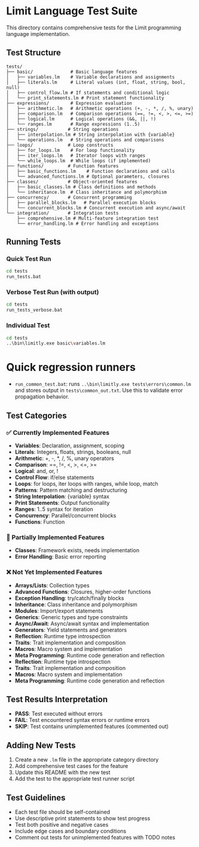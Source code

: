 # Limit Language Test Suite

This directory contains comprehensive tests for the Limit programming language implementation.

## Test Structure

```
tests/
├── basic/              # Basic language features
│   ├── variables.lm    # Variable declarations and assignments
│   ├── literals.lm     # Literal values (int, float, string, bool, null)
│   ├── control_flow.lm # If statements and conditional logic
│   └── print_statements.lm # Print statement functionality
├── expressions/        # Expression evaluation
│   ├── arithmetic.lm   # Arithmetic operations (+, -, *, /, %, unary)
│   ├── comparison.lm   # Comparison operations (==, !=, <, >, <=, >=)
│   ├── logical.lm      # Logical operations (&&, ||, !)
│   └── ranges.lm       # Range expressions (1..5)
├── strings/           # String operations
│   ├── interpolation.lm # String interpolation with {variable}
│   └── operations.lm   # String operations and comparisons
├── loops/             # Loop constructs
│   ├── for_loops.lm    # For loop functionality
│   ├── iter_loops.lm   # Iterator loops with ranges
│   └── while_loops.lm  # While loops (if implemented)
├── functions/         # Function features
│   ├── basic_functions.lm    # Function declarations and calls
│   └── advanced_functions.lm # Optional parameters, closures
├── classes/           # Object-oriented features
│   ├── basic_classes.lm # Class definitions and methods
│   └── inheritance.lm  # Class inheritance and polymorphism
├── concurrency/       # Concurrent programming
│   ├── parallel_blocks.lm   # Parallel execution blocks
│   └── concurrent_blocks.lm # Concurrent execution and async/await
└── integration/       # Integration tests
    ├── comprehensive.lm # Multi-feature integration test
    └── error_handling.lm # Error handling and exceptions
```

## Running Tests

### Quick Test Run
```bash
cd tests
run_tests.bat
```

### Verbose Test Run (with output)
```bash
cd tests
run_tests_verbose.bat
```

### Individual Test
```bash
cd tests
..\bin\limitly.exe basic\variables.lm
```

# Quick regression runners

- `run_common_test.bat`: runs `..\bin\limitly.exe tests\errors\common.lm` and stores output in `tests\common_out.txt`. Use this to validate error propagation behavior.

## Test Categories

### ✅ Currently Implemented Features
- **Variables**: Declaration, assignment, scoping
- **Literals**: Integers, floats, strings, booleans, null
- **Arithmetic**: +, -, *, /, %, unary operators
- **Comparison**: ==, !=, <, >, <=, >=
- **Logical**: and, or, !
- **Control Flow**: if/else statements
- **Loops**: for loops, iter loops with ranges, while loop, match
- **Patterns**: Pattern matching and destructuring
- **String Interpolation**: {variable} syntax
- **Print Statements**: Output functionality
- **Ranges**: 1..5 syntax for iteration
- **Concurrency**: Parallel/concurrent blocks
- **Functions**: Function

### 🚧 Partially Implemented Features
- **Classes**: Framework exists, needs implementation
- **Error Handling**: Basic error reporting

### ❌ Not Yet Implemented Features
- **Arrays/Lists**: Collection types
- **Advanced Functions**: Closures, higher-order functions
- **Exception Handling**: try/catch/finally blocks
- **Inheritance**: Class inheritance and polymorphism
- **Modules**: Import/export statements
- **Generics**: Generic types and type constraints
- **Async/Await**: Async/await syntax and implementation
- **Generators**: Yield statements and generators
- **Reflection**: Runtime type introspection
- **Traits**: Trait implementation and composition
- **Macros**: Macro system and implementation
- **Meta Programming**: Runtime code generation and reflection
- **Reflection**: Runtime type introspection
- **Traits**: Trait implementation and composition
- **Macros**: Macro system and implementation
- **Meta Programming**: Runtime code generation and reflection

## Test Results Interpretation

- **PASS**: Test executed without errors
- **FAIL**: Test encountered syntax errors or runtime errors
- **SKIP**: Test contains unimplemented features (commented out)

## Adding New Tests

1. Create a new `.lm` file in the appropriate category directory
2. Add comprehensive test cases for the feature
3. Update this README with the new test
4. Add the test to the appropriate test runner script

## Test Guidelines

- Each test file should be self-contained
- Use descriptive print statements to show test progress
- Test both positive and negative cases
- Include edge cases and boundary conditions
- Comment out tests for unimplemented features with TODO notes